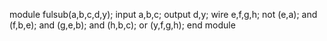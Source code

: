 module fulsub(a,b,c,d,y);
input a,b,c;
output d,y;
wire e,f,g,h;
not (e,a);
and (f,b,e);
and (g,e,b);
and (h,b,c);
or (y,f,g,h);
end module
